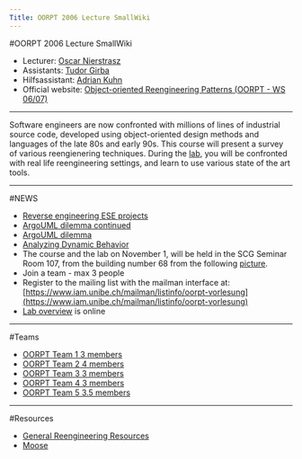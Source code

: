```yaml
---
Title: OORPT 2006 Lecture SmallWiki
---
```

#OORPT 2006 Lecture SmallWiki

-  Lecturer: [Oscar Nierstrasz](%base_url%/staff/oscar)
-  Assistants: [Tudor Girba](http://www.tudorgirba.com)
-  Hilfsassistant: [Adrian Kuhn](%base_url%/wiki/alumni/adriankuhn)
-  Official website: [Object-oriented Reengineering Patterns (OORPT - WS 06/07)](%base_url%/teaching/archive/oorpt)

---
Software engineers are now confronted with millions of lines of industrial source code, developed using object-oriented design methods and languages of the late 80s and early 90s. This course will present a survey of various reengienering techniques. During the [lab](%base_url%/teaching/archive/oorpt2006lecturesmallwiki/laboverview), you will be confronted with real life reengineering settings, and learn to use various state of the art tools.

---
#NEWS

-  [Reverse engineering ESE projects](%base_url%/teaching/archive/oorpt2006lecturesmallwiki/reverseengineeringeseprojects) 
-  [ArgoUML dilemma continued](%base_url%/teaching/archive/oorpt2006lecturesmallwiki/argoumldilemmacontinued)
-  [ArgoUML dilemma](%base_url%/teaching/archive/oorpt2006lecturesmallwiki/argoumldilemma)
-  [Analyzing Dynamic Behavior](%base_url%/teaching/archive/oorpt2006lecturesmallwiki/analyzingdynamicbehavior)
-  The course and the lab on November 1, will be held in the SCG Seminar Room 107, from the building number 68 from the following <a href="http://www.iam.unibe.ch/~scg/Resources/Maps/unienge.gif">picture</a>. 
-  Join a team - max 3 people
-  Register to the mailing list with the mailman interface at: [https://www.iam.unibe.ch/mailman/listinfo/oorpt-vorlesung](https://www.iam.unibe.ch/mailman/listinfo/oorpt-vorlesung)
-  [Lab overview](%base_url%/teaching/archive/oorpt2006lecturesmallwiki/laboverview) is online

---
#Teams

-  [OORPT Team 1 3 members](%base_url%/teaching/archive/oorpt2006lecturesmallwiki/oorptteam13members)
-  [OORPT Team 2 4 members](%base_url%/teaching/archive/oorpt2006lecturesmallwiki/oorptteam24members)
-  [OORPT Team 3 3 members](%base_url%/teaching/archive/oorpt2006lecturesmallwiki/oorptteam33members)
-  [OORPT Team 4 3 members](%base_url%/teaching/archive/oorpt2006lecturesmallwiki/oorptteam43members)
-  [OORPT Team 5 3.5 members](%base_url%/teaching/archive/oorpt2006lecturesmallwiki/oorptteam535members)

---
#Resources

-  [General Reengineering Resources](%base_url%/teaching/archive/oorpt2006lecturesmallwiki/generalreengineeringresources)
-  [Moose](http://moose.unibe.ch)
